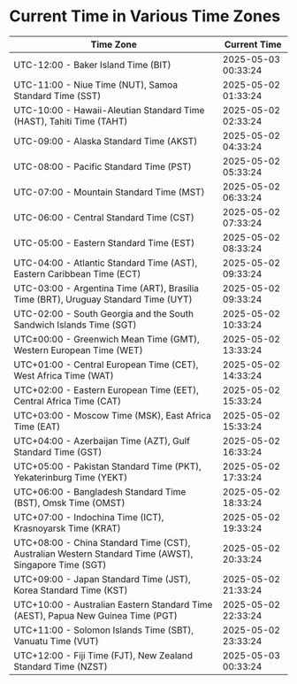# Current Time in Various Time Zones

| Time Zone | Current Time |
|-----------|--------------|
| UTC-12:00 - Baker Island Time (BIT) | 2025-05-03 00:33:24 |
| UTC-11:00 - Niue Time (NUT), Samoa Standard Time (SST) | 2025-05-02 01:33:24 |
| UTC-10:00 - Hawaii-Aleutian Standard Time (HAST), Tahiti Time (TAHT) | 2025-05-02 02:33:24 |
| UTC-09:00 - Alaska Standard Time (AKST) | 2025-05-02 04:33:24 |
| UTC-08:00 - Pacific Standard Time (PST) | 2025-05-02 05:33:24 |
| UTC-07:00 - Mountain Standard Time (MST) | 2025-05-02 06:33:24 |
| UTC-06:00 - Central Standard Time (CST) | 2025-05-02 07:33:24 |
| UTC-05:00 - Eastern Standard Time (EST) | 2025-05-02 08:33:24 |
| UTC-04:00 - Atlantic Standard Time (AST), Eastern Caribbean Time (ECT) | 2025-05-02 09:33:24 |
| UTC-03:00 - Argentina Time (ART), Brasília Time (BRT), Uruguay Standard Time (UYT) | 2025-05-02 09:33:24 |
| UTC-02:00 - South Georgia and the South Sandwich Islands Time (SGT) | 2025-05-02 10:33:24 |
| UTC±00:00 - Greenwich Mean Time (GMT), Western European Time (WET) | 2025-05-02 13:33:24 |
| UTC+01:00 - Central European Time (CET), West Africa Time (WAT) | 2025-05-02 14:33:24 |
| UTC+02:00 - Eastern European Time (EET), Central Africa Time (CAT) | 2025-05-02 15:33:24 |
| UTC+03:00 - Moscow Time (MSK), East Africa Time (EAT) | 2025-05-02 15:33:24 |
| UTC+04:00 - Azerbaijan Time (AZT), Gulf Standard Time (GST) | 2025-05-02 16:33:24 |
| UTC+05:00 - Pakistan Standard Time (PKT), Yekaterinburg Time (YEKT) | 2025-05-02 17:33:24 |
| UTC+06:00 - Bangladesh Standard Time (BST), Omsk Time (OMST) | 2025-05-02 18:33:24 |
| UTC+07:00 - Indochina Time (ICT), Krasnoyarsk Time (KRAT) | 2025-05-02 19:33:24 |
| UTC+08:00 - China Standard Time (CST), Australian Western Standard Time (AWST), Singapore Time (SGT) | 2025-05-02 20:33:24 |
| UTC+09:00 - Japan Standard Time (JST), Korea Standard Time (KST) | 2025-05-02 21:33:24 |
| UTC+10:00 - Australian Eastern Standard Time (AEST), Papua New Guinea Time (PGT) | 2025-05-02 22:33:24 |
| UTC+11:00 - Solomon Islands Time (SBT), Vanuatu Time (VUT) | 2025-05-02 23:33:24 |
| UTC+12:00 - Fiji Time (FJT), New Zealand Standard Time (NZST) | 2025-05-03 00:33:24 |
